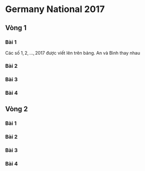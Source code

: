 # Germany National 2017

## Vòng 1

### Bài 1

Các số $1,2,\dots,2017$ được viết lên trên bảng. An và Bình thay nhau

### Bài 2

### Bài 3

### Bài 4

## Vòng 2

### Bài 1

### Bài 2

### Bài 3

### Bài 4
